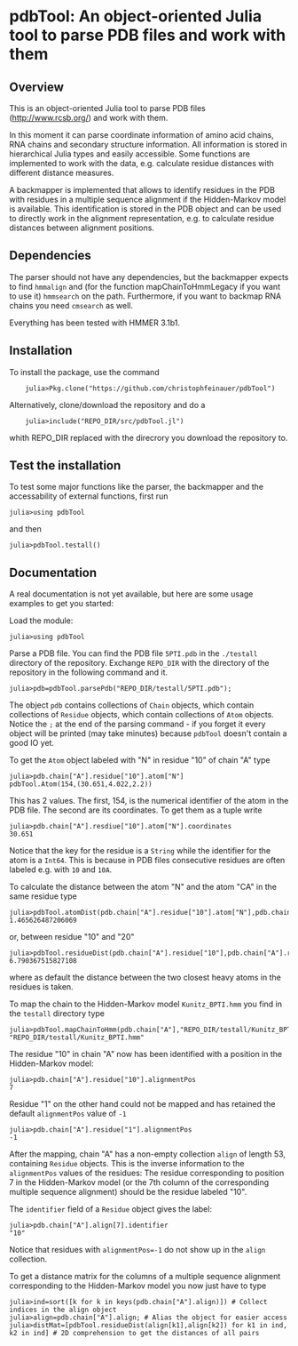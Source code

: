 pdbTool: An object-oriented Julia tool to parse PDB files and work with them
=============================================================================

Overview
--------

This is an object-oriented Julia tool to parse PDB files (http://www.rcsb.org/)
and work with them. 

In this moment it can parse coordinate information of amino acid chains, RNA
chains and secondary structure information. All information is stored in
hierarchical Julia types and easily accessible. Some functions are implemented
to work with the data, e.g. calculate residue distances with different distance
measures.

A backmapper is implemented that allows to identify residues in the PDB with
residues in a multiple sequence alignment if the Hidden-Markov model is
available. This identification is stored in the PDB object and can be used to
directly work in the alignment representation, e.g. to calculate residue
distances between alignment positions.

Dependencies
------------

The parser should not have any dependencies, but the backmapper expects to find `hmmalign`
and (for the function mapChainToHmmLegacy if you want to use it) `hmmsearch`
on the path. Furthermore, if you want to backmap RNA chains you need `cmsearch`
as well. 

Everything has been tested with HMMER 3.1b1.

Installation
------------

To install the package, use the command

```
	julia>Pkg.clone("https://github.com/christophfeinauer/pdbTool")
```

Alternatively, clone/download the repository and do a
	
```
	julia>include("REPO_DIR/src/pdbTool.jl")
```

whith REPO_DIR replaced with the direcrory you download the repository to.


Test the installation
---------------------

To test some major functions like the parser, the backmapper and the accessability of external functions, first run 

```
julia>using pdbTool
```

and then

```
julia>pdbTool.testall()
```

Documentation
-------------

A real documentation is not yet available, but here are some usage examples to get you started:

Load the module:

```
julia>using pdbTool
```

Parse a PDB file. You can find the  PDB file `5PTI.pdb` in the `./testall`
directory of the repository. Exchange `REPO_DIR` with the directory of the
repository in the following command and it.

```
julia>pdb=pdbTool.parsePdb("REPO_DIR/testall/5PTI.pdb");
```

The object `pdb` contains collections of `Chain` objects, which contain
collections of `Residue` objects, which contain collections of `Atom` objects.
Notice the `;` at the end of the parsing command - if you forget it every object
will be printed (may take minutes) because `pdbTool` doesn't contain a good IO
yet.

To get the `Atom` object labeled with "N" in residue "10" of chain "A" type

```
julia>pdb.chain["A"].residue["10"].atom["N"]
pdbTool.Atom(154,(30.651,4.022,2.2))
```

This has 2 values. The first, 154, is the numerical identifier of the atom in the PDB file. The second are its coordinates. To get them as a tuple write
```
julia>pdb.chain["A"].resdiue["10"].atom["N"].coordinates
30.651
```

Notice that the key for the residue is a `String` while the identifier for the
atom is a `Int64`. This is because in PDB files consecutive residues are often
labeled e.g. with `10` and `10A`.

To calculate the distance between the atom "N" and the atom "CA" in the same residue type

```
julia>pdbTool.atomDist(pdb.chain["A"].residue["10"].atom["N"],pdb.chain["A"].residue["10"].atom["CA"])
1.465626487206069
```

or, between residue "10" and "20"
```
julia>pdbTool.residueDist(pdb.chain["A"].residue["10"],pdb.chain["A"].residue["20"])
6.790367515827108
```
where as default the distance between the two closest heavy atoms in the residues is taken.

To map the chain to the Hidden-Markov model `Kunitz_BPTI.hmm` you find in the `testall` directory type

```
julia>pdbTool.mapChainToHmm(pdb.chain["A"],"REPO_DIR/testall/Kunitz_BPTI.hmm")
"REPO_DIR/testall/Kunitz_BPTI.hmm"
```

The residue "10" in chain "A" now has been identified with a position in the Hidden-Markov model:

```
julia>pdb.chain["A"].residue["10"].alignmentPos
7
```

Residue "1" on the other hand could not be mapped and has retained the default `alignmentPos` value of `-1`
```
julia>pdb.chain["A"].residue["1"].alignmentPos
-1
```

After the mapping, chain "A" has a non-empty collection `align` of length 53,
containing `Residue` objects.  This is the inverse information to the
`alignmentPos` values of the residues: The residue corresponding to position 7
in the Hidden-Markov model (or the 7th column of the corresponding multiple
sequence alignment) should be the residue labeled "10". 

The `identifier` field of a `Residue` object gives the label:

```
julia>pdb.chain["A"].align[7].identifier
"10"
```

Notice that residues with `alignmentPos=-1` do not show up in the `align` collection.

To get a distance matrix for the columns of a multiple sequence alignment corresponding to the Hidden-Markov model you now just have to type

```
julia>ind=sort([k for k in keys(pdb.chain["A"].align)]) # Collect indices in the align object
julia>align=pdb.chain["A"].align; # Alias the object for easier access
julia>distMat=[pdbTool.residueDist(align[k1],align[k2]) for k1 in ind, k2 in ind] # 2D comprehension to get the distances of all pairs
```





